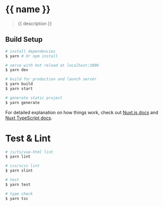 # {{ name }}

> {{ description }}

## Build Setup

``` bash
# install dependencies
$ yarn # Or npm install

# serve with hot reload at localhost:3000
$ yarn dev

# build for production and launch server
$ yarn build
$ yarn start

# generate static project
$ yarn generate
```

For detailed explanation on how things work, check out [Nuxt.js docs](https://nuxtjs.org) and [Nuxt TypeScript docs](https://typescript.nuxtjs.org).

# Test & Lint

``` bash
# js/ts/vue-html lint
$ yarn lint

# css/scss lint
$ yarn slint

# test
$ yarn test

# type check
$ yarn tsc
```

